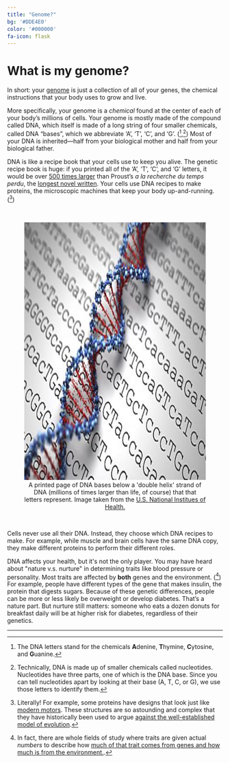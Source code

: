```yaml
---
title: "Genome?"
bg: '#DDE4E0'
color: '#000000' 
fa-icon: flask
---
```

# What is my genome?

In short: your [genome](https://www.yourgenome.org/facts/what-is-a-genome) is just a collection of all of your genes, the chemical instructions that your body uses to grow and live.



More specifically, your genome is a *chemical* found at the center of each of your body’s millions of cells.  Your genome is mostly made of the compound called DNA, which itself is made
of a long string of four smaller chemicals, called DNA “bases”, which we abbreviate ‘A’, ‘T’, ‘C’, and ‘G’. ([^1],[^2]) Most of your DNA is inherited—half from your biological mother and half from your biological father.



DNA is like a recipe book that your cells use to keep you alive. The genetic recipe book is huge: if you printed all of the ‘A’, ‘T’, ‘C’, and ‘G’ letters, it would be over [500 times larger](<https://www.veritasgenetics.com/our-thinking/whole-story>) than Proust’s *a la recherche du temps perdu*, the [longest novel written](<https://www.bbc.com/teach/live-lessons/5-fascinating-book-facts/zbrdy9q>). Your cells use DNA recipes to make proteins, the microscopic machines that keep your body up-and-running. ([^3])

<br>

<figure align="center">
  <img src="/img/dna_printed.png" alt="DNA helix on top of printed DNA" width="600" height="600"/>
  <figcaption>A printed page of DNA bases below a  'double helix' strand of DNA (millions of times larger than life, of course) that that letters represent. Image taken from the <a href="https://www.nih.gov/news-events/nih-research-matters/finding-factors-affect-huntingtons-disease-onset">U.S. National Institues of Health.</a></figcaption>
</figure>
<br>



Cells never use all their DNA. Instead, they choose which DNA recipes to make. For example, while muscle and brain cells have the same DNA copy, they make different proteins to perform their different roles.

 

DNA affects your health, but it's not the only player. You may have heard about "nature v.s. nurture" in determining traits like blood pressure or personality. Most traits are affected by **both** genes and the environment. ([^4])  For example, people have different types of the gene that makes insulin, the protein that digests sugars. Because of these genetic differences, people can be more or less likely be overweight or develop diabetes. That’s a nature part. But nurture still matters: someone who eats a dozen donuts for breakfast daily will be at higher risk for diabetes, regardless of their genetics.

 

<hr>




[^1]: The DNA letters stand for the chemicals **A**denine, **T**hymine, **C**ytosine, and **G**uanine.
[^2]: Technically, DNA is made up of smaller chemicals called nucleotides. Nucleotides have three parts, one of which is the DNA base. Since you can tell nucleotides apart by looking at their base (A, T, C, or G), we use those letters to identify them.
[^3]: Literally! For example, some proteins have designs that look just like [modern motors](<https://www.thunderbolts.info/wp/2017/12/15/flagellar-motors-3/>). These structures are so astounding and complex that they have historically been used to argue [against the well-established model of evolution](<https://historynewsnetwork.org/article/129214>).  
[^4]: In fact, there are whole fields of study where traits are given actual *numbers* to describe how [much of that trait comes from genes and how much is from the environment.](<https://web.archive.org/web/20190120081954/https://www.nature.com/scitable/topicpage/estimating-trait-heritability-46889>).  
